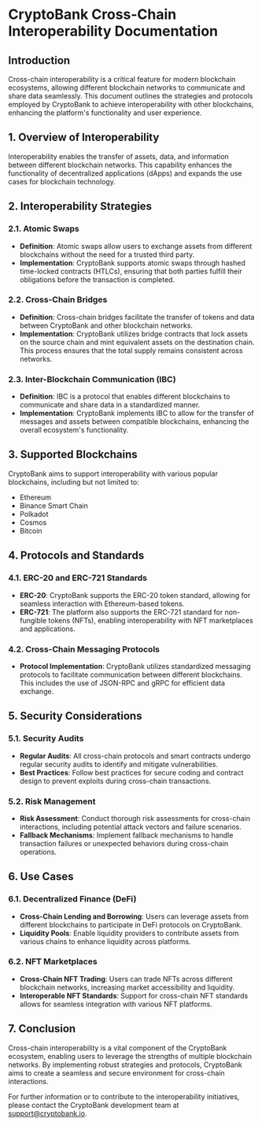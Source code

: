 # CryptoBank Cross-Chain Interoperability Documentation

## Introduction

Cross-chain interoperability is a critical feature for modern blockchain ecosystems, allowing different blockchain networks to communicate and share data seamlessly. This document outlines the strategies and protocols employed by CryptoBank to achieve interoperability with other blockchains, enhancing the platform's functionality and user experience.

## 1. Overview of Interoperability

Interoperability enables the transfer of assets, data, and information between different blockchain networks. This capability enhances the functionality of decentralized applications (dApps) and expands the use cases for blockchain technology.

## 2. Interoperability Strategies

### 2.1. Atomic Swaps

- **Definition**: Atomic swaps allow users to exchange assets from different blockchains without the need for a trusted third party.
- **Implementation**: CryptoBank supports atomic swaps through hashed time-locked contracts (HTLCs), ensuring that both parties fulfill their obligations before the transaction is completed.

### 2.2. Cross-Chain Bridges

- **Definition**: Cross-chain bridges facilitate the transfer of tokens and data between CryptoBank and other blockchain networks.
- **Implementation**: CryptoBank utilizes bridge contracts that lock assets on the source chain and mint equivalent assets on the destination chain. This process ensures that the total supply remains consistent across networks.

### 2.3. Inter-Blockchain Communication (IBC)

- **Definition**: IBC is a protocol that enables different blockchains to communicate and share data in a standardized manner.
- **Implementation**: CryptoBank implements IBC to allow for the transfer of messages and assets between compatible blockchains, enhancing the overall ecosystem's functionality.

## 3. Supported Blockchains

CryptoBank aims to support interoperability with various popular blockchains, including but not limited to:

- Ethereum
- Binance Smart Chain
- Polkadot
- Cosmos
- Bitcoin

## 4. Protocols and Standards

### 4.1. ERC-20 and ERC-721 Standards

- **ERC-20**: CryptoBank supports the ERC-20 token standard, allowing for seamless interaction with Ethereum-based tokens.
- **ERC-721**: The platform also supports the ERC-721 standard for non-fungible tokens (NFTs), enabling interoperability with NFT marketplaces and applications.

### 4.2. Cross-Chain Messaging Protocols

- **Protocol Implementation**: CryptoBank utilizes standardized messaging protocols to facilitate communication between different blockchains. This includes the use of JSON-RPC and gRPC for efficient data exchange.

## 5. Security Considerations

### 5.1. Security Audits

- **Regular Audits**: All cross-chain protocols and smart contracts undergo regular security audits to identify and mitigate vulnerabilities.
- **Best Practices**: Follow best practices for secure coding and contract design to prevent exploits during cross-chain transactions.

### 5.2. Risk Management

- **Risk Assessment**: Conduct thorough risk assessments for cross-chain interactions, including potential attack vectors and failure scenarios.
- **Fallback Mechanisms**: Implement fallback mechanisms to handle transaction failures or unexpected behaviors during cross-chain operations.

## 6. Use Cases

### 6.1. Decentralized Finance (DeFi)

- **Cross-Chain Lending and Borrowing**: Users can leverage assets from different blockchains to participate in DeFi protocols on CryptoBank.
- **Liquidity Pools**: Enable liquidity providers to contribute assets from various chains to enhance liquidity across platforms.

### 6.2. NFT Marketplaces

- **Cross-Chain NFT Trading**: Users can trade NFTs across different blockchain networks, increasing market accessibility and liquidity.
- **Interoperable NFT Standards**: Support for cross-chain NFT standards allows for seamless integration with various NFT platforms.

## 7. Conclusion

Cross-chain interoperability is a vital component of the CryptoBank ecosystem, enabling users to leverage the strengths of multiple blockchain networks. By implementing robust strategies and protocols, CryptoBank aims to create a seamless and secure environment for cross-chain interactions.

For further information or to contribute to the interoperability initiatives, please contact the CryptoBank development team at [support@cryptobank.io](mailto:support@cryptobank.io).
